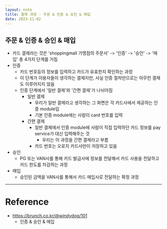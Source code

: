 ```yaml
---
layout: note
title: 결제 과정 - 주문 & 인증 & 승인 & 매입
date: 2023-11-02
---
```





## 주문 & 인증 & 승인 & 매입

- 카드 결제라는 것은 'shoppingmall 가맹점의 주문서' -> '인증' -> '승인' -> '매입' 총 4가지 단계를 거침
- 인증
    - 카드 번호등의 정보를 입력하고 카드가 유효한지 확인하는 과정
    - 이 단계가 이용자들이 생각하는 결제지만, 사실 인증 절차만으로는 아무런 결제도 이루어지지 않음
    - 인증 단계에서 '일반 결제'와 '간편 결제'가 나뉘어짐
        - 일반 결제
            - 우리가 일반 결제라고 생각하는 그 화면은 각 카드사에서 제공하는 인증 module임
            - 기본 인증 module에는 사람이 card 번호를 입력
        - 간편 결제
            - 일반 결제에서 인증 module에 사람이 직접 입력하던 카드 정보를 pay service가 대신 입력해주는 것
                - 우리는 이 과정을 간편 결제라고 부름
            - 카드 번호는 오로지 카드사만이 저장하고 있음
- 승인
    - PG 또는 VAN사를 통해 카드 발급사에 정보를 전달해서 카드 사용을 전달하고 카드 한도를 차감하는 과정
- 매입
    - 승인된 금액을 VAN사를 통해서 카드 매입사로 전달하는 확정 과정




---




# Reference

- https://brunch.co.kr/@windydog/101
    - 인증 & 승인 & 매입
